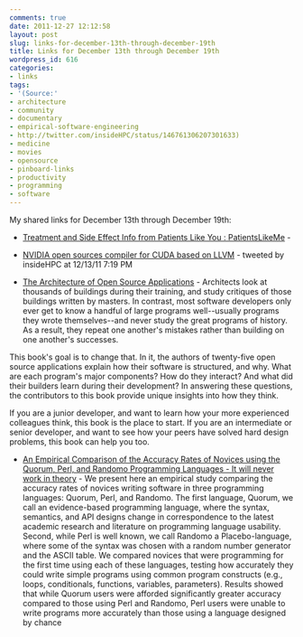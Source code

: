 ```yaml
---
comments: true
date: 2011-12-27 12:12:58
layout: post
slug: links-for-december-13th-through-december-19th
title: Links for December 13th through December 19th
wordpress_id: 616
categories:
- links
tags:
- '(Source:'
- architecture
- community
- documentary
- empirical-software-engineering
- http://twitter.com/insideHPC/status/146761306207301633)
- medicine
- movies
- opensource
- pinboard-links
- productivity
- programming
- software
---
```


My shared links for December 13th through December 19th:






  * [Treatment and Side Effect Info from Patients Like You : PatientsLikeMe](http://www.patientslikeme.com/) - 


  * [NVIDIA open sources compiler for CUDA based on LLVM](http://insidehpc.com/2011/12/13/nvidia-opens-cuda-compiler-source-code/) - tweeted by insideHPC at 12/13/11 7:19 PM


  * [The Architecture of Open Source Applications](http://www.aosabook.org/en/index.html) - Architects look at thousands of buildings during their training, and study critiques of those buildings written by masters. In contrast, most software developers only ever get to know a handful of large programs well--usually programs they wrote themselves--and never study the great programs of history. As a result, they repeat one another's mistakes rather than building on one another's successes.

This book's goal is to change that. In it, the authors of twenty-five open source applications explain how their software is structured, and why. What are each program's major components? How do they interact? And what did their builders learn during their development? In answering these questions, the contributors to this book provide unique insights into how they think.

If you are a junior developer, and want to learn how your more experienced colleagues think, this book is the place to start. If you are an intermediate or senior developer, and want to see how your peers have solved hard design problems, this book can help you too.


  * [An Empirical Comparison of the Accuracy Rates of Novices using the Quorum, Perl, and Randomo Programming Languages - It will never work in theory](http://www.neverworkintheory.org/?p=197) - We present here an empirical study comparing the accuracy rates of novices writing software in three programming languages: Quorum, Perl, and Randomo. The first language, Quorum, we call an evidence-based programming language, where the syntax, semantics, and API designs change in correspondence to the latest academic research and literature on programming language usability. Second, while Perl is well known, we call Randomo a Placebo-language, where some of the syntax was chosen with a random number generator and the ASCII table. We compared novices that were programming for the first time using each of these languages, testing how accurately they could write simple programs using common program constructs (e.g., loops, conditionals, functions, variables, parameters). Results showed that while Quorum users were afforded significantly greater accuracy compared to those using Perl and Randomo, Perl users were unable to write programs more accurately than those using a language designed by chance



